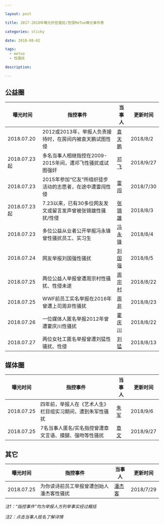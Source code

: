 ```yaml
---

layout: post

title: 2017-2018年曝光的性骚扰/性侵MeToo曝光事件表

categories: sticky

date: 2018-08-02

tags:
  - metoo
  - 性骚扰

description:

---
```


## 公益圈

曝光时间|指控事件|当事人|更新时间
---|---|---|---
2018.07.20|2012或2013年，举报人负责接待时，在房间内被袁天鹏试图性侵|[袁天鹏](https://ngometoo.github.io/YuanTianpeng/)|2018/8/2
2018.07.23起|多名当事人相继指控在2009-2015年间，遭邓飞性骚扰或试图强奸|[邓飞](https://ngometoo.github.io/Deng-Fei/)|2018/9/27
2018.07.23|2015年参加“亿友”所组织徒步活动的志愿者，在途中遭雷闯性侵|[雷闯](https://ngometoo.github.io/Lei-Chuang/)|2018/7/30
2018.07.23起|7.23以来，已有30多位网友发文或留言发声曾被张锦雄性骚扰/性侵|[张锦雄](https://ngometoo.github.io/Zhang-Jinxiong/)|2018/8/3
2018.07.23|多位公益从业者公开举报冯永锋曾性骚扰员工、实习生|[冯永锋](https://ngometoo.github.io/Feng-Yongfeng/)|2018/8/4
2018.07.24|网友举报刘国强性骚扰|[刘国强](https://ngometoo.github.io/Liu-Guoqiang/)|2018/8/5
2018.07.25|两位公益人举报曾遭周宗村性骚扰、性侵未遂|[周宗村](https://ngometoo.github.io/Zhou-Zongcun/)|2018/8/22
2018.07.25|WWF前员工实名举报在2016年曾遭上司周非性骚扰|[周非](https://ngometoo.github.io/Zhou-Fei/)|2018/8/23
2018.07.26|一位媒体人匿名举报2012年曾遭霍庆川性骚扰|[霍庆川](https://ngometoo.github.io/Huo-Qingchuan/)|2018/8/22
2018.07.27|两位女社工匿名举报曾遭刘猛性骚扰、性侵|[刘猛](https://ngometoo.github.io/Liu-Meng/)|2018/8/13

## 媒体圈

曝光时间|指控事件|当事人|更新时间
---|---|---|---
2018.07.25|四年前，举报人在《艺术人生》栏目组实习期间，遭到朱军性骚扰|[朱军](https://ngometoo.github.io/Zhu-Jun/)|2018/9/6
2018.07.25|7名当事人匿名/实名指控曾遭章文言语、摸腿、强吻等性骚扰|[章文](https://ngometoo.github.io/Zhang-Wen/)|2018/9/27

## 其它

曝光时间|指控事件|当事人|更新时间
---|---|---|---
2018.07.25|为你读诗前员工举报曾遭创始人潘杰客性骚扰|[潘杰客](https://ngometoo.github.io/Pan-Jieke/)|2018/7/29


*注1：“指控事件”均为举报人方列举事实经过概括*

*注2：点击当事人姓名了解详情*
